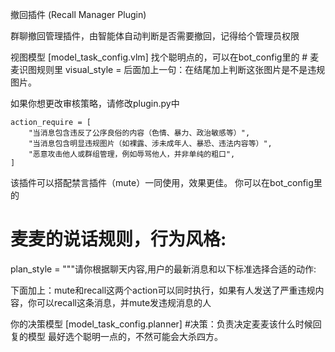 撤回插件 (Recall Manager Plugin)

群聊撤回管理插件，由智能体自动判断是否需要撤回，记得给个管理员权限

视图模型 [model_task_config.vlm] 找个聪明点的，可以在bot_config里的 # 麦麦识图规则里 visual_style = 后面加上一句：在结尾加上判断这张图片是不是违规图片。

如果你想更改审核策略，请修改plugin.py中

    action_require = [
        "当消息包含违反了公序良俗的内容（色情、暴力、政治敏感等）",
        "当消息包含明显违规图片（如裸露、涉未成年人、暴恐、违法内容等）",
        "恶意攻击他人或群组管理，例如辱骂他人，并非单纯的粗口",
    ]

该插件可以搭配禁言插件（mute）一同使用，效果更佳。
你可以在bot_config里的
# 麦麦的说话规则，行为风格:
plan_style = """请你根据聊天内容,用户的最新消息和以下标准选择合适的动作:

下面加上：mute和recall这两个action可以同时执行，如果有人发送了严重违规内容，你可以recall这条消息，并mute发违规消息的人

你的决策模型 [model_task_config.planner] #决策：负责决定麦麦该什么时候回复的模型 最好选个聪明一点的，不然可能会大杀四方。
